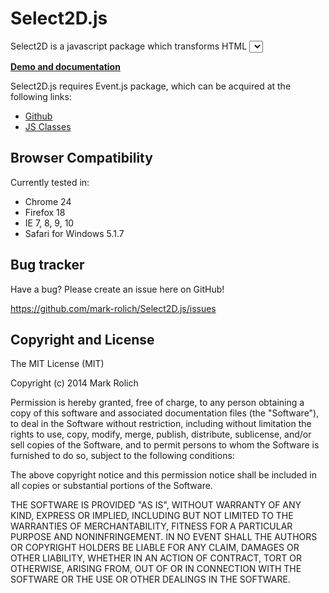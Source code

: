 Select2D.js
=================

Select2D is a javascript package which transforms HTML <select> controls to tables.
Supports multi-select using Ctrl, Shift and click-and-drag for select boxes with multiple selection enabled.

<a href="http://mark-rolich.github.io/Select2D.js/" target="_blank"><strong>Demo and documentation</strong></a>

Select2D.js requires Event.js package, which can be acquired at the following links:

* [Github](https://github.com/mark-rolich/Event.js)
* [JS Classes](http://www.jsclasses.org/package/212-JavaScript-Handle-events-in-a-browser-independent-manner.html)

Browser Compatibility
--------------------

Currently tested in:

* Chrome 24
* Firefox 18
* IE 7, 8, 9, 10
* Safari for Windows 5.1.7

Bug tracker
-----------

Have a bug? Please create an issue here on GitHub!

https://github.com/mark-rolich/Select2D.js/issues

Copyright and License
---------------------

The MIT License (MIT)

Copyright (c) 2014 Mark Rolich

Permission is hereby granted, free of charge, to any person obtaining a copy
of this software and associated documentation files (the "Software"), to deal
in the Software without restriction, including without limitation the rights
to use, copy, modify, merge, publish, distribute, sublicense, and/or sell
copies of the Software, and to permit persons to whom the Software is
furnished to do so, subject to the following conditions:

The above copyright notice and this permission notice shall be included in
all copies or substantial portions of the Software.

THE SOFTWARE IS PROVIDED "AS IS", WITHOUT WARRANTY OF ANY KIND, EXPRESS OR
IMPLIED, INCLUDING BUT NOT LIMITED TO THE WARRANTIES OF MERCHANTABILITY,
FITNESS FOR A PARTICULAR PURPOSE AND NONINFRINGEMENT. IN NO EVENT SHALL THE
AUTHORS OR COPYRIGHT HOLDERS BE LIABLE FOR ANY CLAIM, DAMAGES OR OTHER
LIABILITY, WHETHER IN AN ACTION OF CONTRACT, TORT OR OTHERWISE, ARISING FROM,
OUT OF OR IN CONNECTION WITH THE SOFTWARE OR THE USE OR OTHER DEALINGS IN
THE SOFTWARE.
